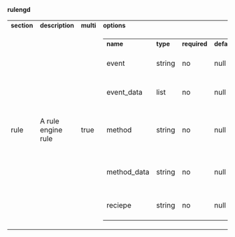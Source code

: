 <tbody><tr><td colspan="2"><div style="font-weight: bold">rulengd</div><table style="width:100%"><tbody><tr><td><div style="font-weight: bold; font-size: 14px">section</div></td><td><div style="font-weight: bold; font-size: 14px">description</div></td><td><div style="font-weight: bold; font-size: 14px">multi</div></td><td><div style="font-weight: bold; font-size: 14px">options</div></td></tr><tr><td class="td_row_even"><div class="td_row_even">rule</div></td><td class="td_row_even"><div class="td_row_even">A rule engine rule</div></td><td class="td_row_even"><div class="td_row_even">true</div></td><td class="td_row_even"><table style="width:100%"><tbody><tr><td><div style="font-weight: bold; font-size: 14px">name</div></td><td><div style="font-weight: bold; font-size: 14px">type</div></td><td><div style="font-weight: bold; font-size: 14px">required</div></td><td><div style="font-weight: bold; font-size: 14px">default</div></td><td><div style="font-weight: bold; font-size: 14px">description</div></td></tr><tr><td class="td_row_even"><div class="td_row_even">event</div></td><td class="td_row_even"><div class="td_row_even">string</div></td><td class="td_row_even"><div class="td_row_even">no</div></td><td class="td_row_even"><div class="td_row_even">null</div></td><td class="td_row_even"><div class="td_row_even">Event name to listen for.</div></td></tr><tr><td class="td_row_odd"><div class="td_row_odd">event_data</div></td><td class="td_row_odd"><div class="td_row_odd">list</div></td><td class="td_row_odd"><div class="td_row_odd">no</div></td><td class="td_row_odd"><div class="td_row_odd">null</div></td><td class="td_row_odd"><div class="td_row_odd">Arguments to match against.</div></td></tr><tr><td class="td_row_even"><div class="td_row_even">method</div></td><td class="td_row_even"><div class="td_row_even">string</div></td><td class="td_row_even"><div class="td_row_even">no</div></td><td class="td_row_even"><div class="td_row_even">null</div></td><td class="td_row_even"><div class="td_row_even">Object and method to invoke on successful match.</div></td></tr><tr><td class="td_row_odd"><div class="td_row_odd">method_data</div></td><td class="td_row_odd"><div class="td_row_odd">string</div></td><td class="td_row_odd"><div class="td_row_odd">no</div></td><td class="td_row_odd"><div class="td_row_odd">null</div></td><td class="td_row_odd"><div class="td_row_odd">Arguments for invoked method.</div></td></tr><tr><td class="td_row_even"><div class="td_row_even">reciepe</div></td><td class="td_row_even"><div class="td_row_even">string</div></td><td class="td_row_even"><div class="td_row_even">no</div></td><td class="td_row_even"><div class="td_row_even">null</div></td><td class="td_row_even"><div class="td_row_even">Path to a JSON recipe file.</div></td></tr></tbody></table></td></tr></tbody></table></td></tr></tbody>
